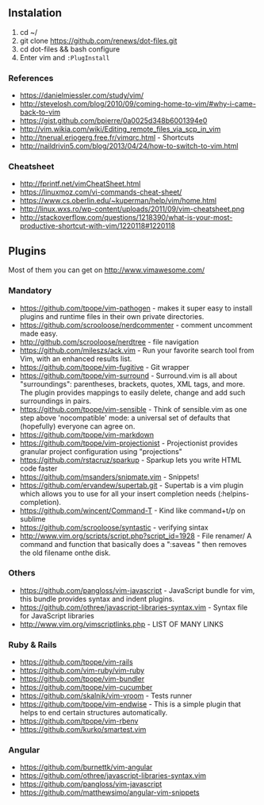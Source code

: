 ## Instalation
1. cd ~/
2. git clone https://github.com/renews/dot-files.git
3. cd dot-files && bash configure
4. Enter vim and ```:PlugInstall```

### References
- https://danielmiessler.com/study/vim/
- http://stevelosh.com/blog/2010/09/coming-home-to-vim/#why-i-came-back-to-vim
- https://gist.github.com/bpierre/0a0025d348b6001394e0
- http://vim.wikia.com/wiki/Editing_remote_files_via_scp_in_vim
- http://tnerual.eriogerg.free.fr/vimqrc.html - Shortcuts
- http://naildrivin5.com/blog/2013/04/24/how-to-switch-to-vim.html

### Cheatsheet
- http://fprintf.net/vimCheatSheet.html
- https://linuxmoz.com/vi-commands-cheat-sheet/
- https://www.cs.oberlin.edu/~kuperman/help/vim/home.html
- http://linux.wxs.ro/wp-content/uploads/2011/09/vim-cheatsheet.png
- http://stackoverflow.com/questions/1218390/what-is-your-most-productive-shortcut-with-vim/1220118#1220118

## Plugins
Most of them you can get on http://www.vimawesome.com/

### Mandatory
- https://github.com/tpope/vim-pathogen - makes it super easy to install plugins and runtime files in their own private directories.
- https://github.com/scrooloose/nerdcommenter - comment uncomment made easy.
- http://github.com/scrooloose/nerdtree - file navigation
- https://github.com/mileszs/ack.vim - Run your favorite search tool from Vim, with an enhanced results list.
- https://github.com/tpope/vim-fugitive - Git wrapper
- https://github.com/tpope/vim-surround - Surround.vim is all about "surroundings": parentheses, brackets, quotes, XML tags, and more. The plugin provides mappings to easily delete, change and add such surroundings in pairs.
- https://github.com/tpope/vim-sensible - Think of sensible.vim as one step above 'nocompatible' mode: a universal set of defaults that (hopefully) everyone can agree on.
- https://github.com/tpope/vim-markdown
- https://github.com/tpope/vim-projectionist - Projectionist provides granular project configuration using "projections"
- https://github.com/rstacruz/sparkup - Sparkup lets you write HTML code faster
- https://github.com/msanders/snipmate.vim - Snippets!
- https://github.com/ervandew/supertab.git - Supertab is a vim plugin which allows you to use for all your insert completion needs (:helpins-completion).
- https://github.com/wincent/Command-T - Kind like command+t/p on sublime
- https://github.com/scrooloose/syntastic - verifying sintax
- http://www.vim.org/scripts/script.php?script_id=1928 - File renamer/ A command and function that basically does a ":saveas " then removes the old filename onthe disk.

### Others
- https://github.com/pangloss/vim-javascript - JavaScript bundle for vim, this bundle provides syntax and indent plugins.
- https://github.com/othree/javascript-libraries-syntax.vim - Syntax file for JavaScript libraries
- http://www.vim.org/vimscriptlinks.php - LIST OF MANY LINKS

### Ruby & Rails
- https://github.com/tpope/vim-rails
- https://github.com/vim-ruby/vim-ruby
- https://github.com/tpope/vim-bundler
- https://github.com/tpope/vim-cucumber
- https://github.com/skalnik/vim-vroom - Tests runner
- https://github.com/tpope/vim-endwise - This is a simple plugin that helps to end certain structures automatically.
- https://github.com/tpope/vim-rbenv
- https://github.com/kurko/smartest.vim

### Angular
- https://github.com/burnettk/vim-angular
- https://github.com/othree/javascript-libraries-syntax.vim
- https://github.com/pangloss/vim-javascript
- https://github.com/matthewsimo/angular-vim-snippets

